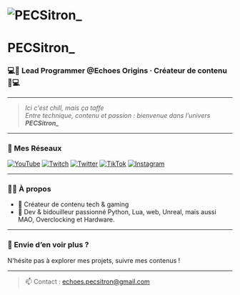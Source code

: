 # ![PECSitron_](https://i.imgur.com/SQaf8hI.jpeg)  
# **PECSitron_**

### 💻🤖 Lead Programmer @Echoes Origins · Créateur de contenu 🎥💻

---

> *Ici c'est chill, mais ça taffe*  
> *Entre technique, contenu et passion : bienvenue dans l’univers **PECSitron_***  

---

### 📡 Mes Réseaux

[![YouTube](https://img.shields.io/badge/-YouTube-red?logo=youtube&logoColor=white)](https://youtube.com/@pecsitron_)  [![Twitch](https://img.shields.io/badge/-Twitch-9146FF?logo=twitch&logoColor=white)](https://twitch.tv/pecsitron_)  [![Twitter](https://img.shields.io/badge/-Twitter-1DA1F2?logo=twitter&logoColor=white)](https://twitter.com/pecsitron_)  [![TikTok](https://img.shields.io/badge/-TikTok-black?logo=tiktok&logoColor=white)](https://www.tiktok.com/@pecsitron_)  [![Instagram](https://img.shields.io/badge/-Instagram-E4405F?logo=instagram&logoColor=white)](https://www.instagram.com/pecsitron_)

---

### 👨‍💻 À propos

- 🎯 Créateur de contenu tech & gaming
- 🧠 Dev & bidouilleur passionné Python, Lua, web, Unreal, mais aussi MAO, Overclocking et Hardware.

---

### 🔧 Envie d’en voir plus ?  
N'hésite pas à explorer mes projets, suivre mes contenus !

---

> 📫 Contact : [echoes.pecsitron@gmail.com](mailto:echoes.pecsitron@gmail.com)